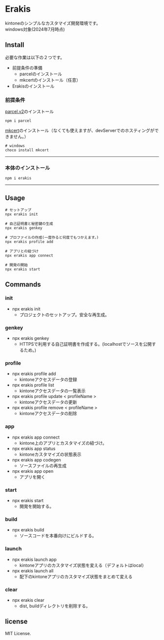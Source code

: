 # Erakis
kintoneのシンプルなカスタマイズ開発環境です。   
windows対象(2024年7月時点)

## Install
必要な作業は以下の２つです。
- 前提条件の準備
    - parcelのインストール
    - mkcertのインストール（任意）
- Erakisのインストール

### 前提条件
[parcel.v2](https://parceljs.org/)のインストール
```
npm i parcel
```

[mkcert](https://github.com/FiloSottile/mkcert)のインストール（なくても使えますが、devServerでのホスティングができません。）
```
# windows
choco install mkcert
```
---
### 本体のインストール
```
npm i erakis
```
---

## Usage
```
# セットアップ
npx erakis init

# 自己証明書と秘密鍵の生成
npx erakis genkey

# プロファイルの作成(一度作ると何度でもつかえます。)
npx erakis profile add

# アプリとの紐づけ
npx erakis app connect

# 開発の開始
npx erakis start

```


## Commands
### init
- npx erakis init
    - プロジェクトのセットアップ。安全な再生成。
### genkey
- npx erakis genkey
    - HTTPSで利用する自己証明書を作成する。(localhostでソースを公開するため。)

### profile
- npx erakis profile add
    - kintoneアクセスデータの登録
- npx erakis profile list
    - kintoneアクセスデータの一覧表示
- npx erakis profile update < profileName >
    - kintoneアクセスデータの更新
- npx erakis profile remove < profileName >
    - kintoneアクセスデータの削除

### app
- npx erakis app connect
    - kintone上のアプリとカスタマイズの紐づけ。
- npx erakis app status
    - kintoneカスタマイズの状態表示
- npx erakis app codegen
    - ソースファイルの再生成
- npx erakis app open
    - アプリを開く

### start
- npx erakis start
    - 開発を開始する。

### build
- npx erakis build
    - ソースコードを本番向けにビルドする。

### launch
- npx erakis launch app
    - kintoneアプリのカスタマイズ状態を変える（デフォルトはlocal）
- npx erakis launch all
    - 配下のkintoneアプリのカスタマイズ状態をまとめて変える

### clear
- npx erakis clear
    - dist, buildディレクトリを削除する。


## license
MIT License.

